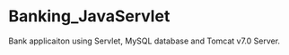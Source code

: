 Banking_JavaServlet
===================
Bank applicaiton using Servlet, MySQL database and Tomcat v7.0 Server.
